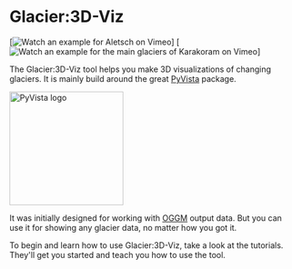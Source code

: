 # Glacier:3D-Viz

[![Watch an example for Aletsch on Vimeo](https://player.vimeo.com/video/1024346444?autoplay=1&loop=1&muted=1)]
[![Watch an example for the main glaciers of Karakoram on Vimeo](https://player.vimeo.com/video/1024338665?autoplay=1&loop=1&muted=1)]

The Glacier:3D-Viz tool helps you make 3D visualizations of changing glaciers. It is mainly build around the great [PyVista](https://github.com/pyvista/pyvista) package.

<img src="https://docs.pyvista.org/version/stable/_static/pyvista_logo_sm.png" alt="PyVista logo" width="200"/>

It was initially designed for working with [OGGM](https://github.com/OGGM/oggm) output data. But you can use it for showing any glacier data, no matter how you got it.

To begin and learn how to use Glacier:3D-Viz, take a look at the tutorials. They'll get you started and teach you how to use the tool.
